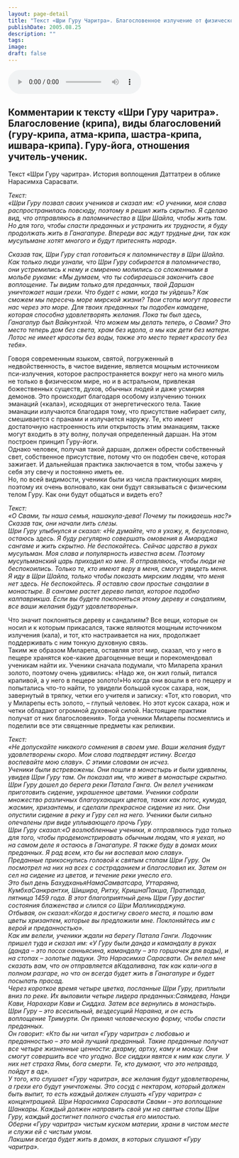 ```yaml
---
layout: page-detail
title: "Текст «Шри Гуру Чаритра». Благословенное излучение от физического тела святого"
publishDate: 2005.08.25
description: ""
tags:
image:
draft: false
---
```


<audio title="2005.08.25 - Текст «Шри Гуру Чаритра». Благословенное излучение от физического тела святого.mp3" src="/upload/iblock/e2e/e2e5172fcbcb566c69cd7950b5e46dc8.mp3" controls=""></audio>

## **Комментарии к тексту «Шри Гуру чаритра».** **Благословение (крипа), виды благословений (гуру-крипа, атма-крипа, шастра-крипа, ишвара-крипа).** **Гуру-йога, отношения учитель-ученик.**
 Текст «Шри Гуру чаритра». История воплощения Даттатреи в облике Нарасимха Сарасвати.   
  
_Текст:_   
_«Шри Гуру позвал своих учеников и сказал им: «О ученики, моя слава распространилась повсюду, поэтому я решил жить скрытно. Я сделаю вид, что отправляюсь в паломничество в Шри Шайла, чтобы жить там. Но для того, чтобы спасти преданных и устранить их трудности, я буду продолжать жить в Ганагапуре. Впереди вас ждут трудные дни, так как мусульмане хотят многого и будут притеснять народ»._   
  
_Сказав так, Шри Гуру стал готовиться к паломничеству в Шри Шайла._   
_Как только люди узнали, что Шри Гуру собирается в паломничество, они устремились к нему и смиренно молились со сложенными в мольбе руками: «Мы думаем, что ты собираешься закончить свое воплощение. Ты видим только для преданных, твой Даршан уничтожает наши грехи. Что будет с нами, когда ты уйдешь? Как сможем мы пересечь море мирской жизни? Твои стопы могут провести нас через это море. Для твоих преданных ты подобен камадене, которая способна удовлетворять желания. Пока ты был здесь, Ганагапур был Вайкунтхой. Что можем мы делать теперь, о Свами? Это место теперь дом без света, храм без идола, а мы как дети без матери. Лотос не имеет красоты без воды, также это место теряет красоту без тебя»._   

 Говоря современным языком, святой, погруженный в недвойственность, в чистое видение, является мощным источником пси-излучения, которое распространяется вокруг него на много миль не только в физическом мире, но и в астральном, привлекая божественных существ, духов, обычных людей и даже усмиряя демонов. Это происходит благодаря особому излучению тонких эманаций («кала»), исходящих от энергетического тела. Такие эманации излучаются благодаря тому, что присутствие набирает силу, смешивается с пранами и излучается наружу. Те, кто имеет достаточную настроенность или открытость этим эманациям, также могут входить в эту волну, получая определенный даршан. На этом построен принцип Гуру-йоги.   
 Однако человек, получая такой даршан, должен обрести собственный свет, собственное присутствие, потому что он подобен свече, которая зажигает. И дальнейшая практика заключается в том, чтобы зажечь у себя эту свечу и постоянно иметь ее.   
 Но, по всей видимости, ученики были из числа практикующих мирян, поэтому их очень волновало, как они будут связываться с физическим телом Гуру. Как они будут общаться и видеть его?

  
_Текст:_   
_«О Свами, ты наша семья, нашакула-дева! Почему ты покидаешь нас?» Сказав так, они начали лить слезы._   
_Шри Гуру улыбнулся и сказал: «Не думайте, что я ухожу, я, безусловно, остаюсь здесь. Я буду регулярно совершать омовения в Амараджа сангаме и жить скрытно. Не беспокойтесь. Сейчас царство в руках мусульман. Моя слава и популярность известна всем. Поэтому мусульманский царь приходил ко мне. Я отправляюсь, чтобы люди не беспокоились. Только те, кто имеют веру в меня, смогут увидеть меня. Я иду в Шри Шайла, только чтобы показать мирским людям, что меня нет здесь. Не беспокойтесь. Я оставлю свои простые сандалии в монастыре. В сангаме растет дерево пипал, которое подобно калпаврикша. Если вы будете поклоняться этому дереву и сандалиям, все ваши желания будут удовлетворены»._   

 Что значит поклоняться дереву и сандалиям? Все вещи, которые он носил и к которым прикасался, также являются мощным источником излучения (кала), и тот, кто настраивается на них, продолжает поддерживать с ним тонкую духовную связь.   
 Таким же образом Миларепа, оставляя этот мир, сказал, что у него в пещере хранятся кое-какие драгоценные вещи и порекомендовал ученикам найти их. Ученики сначала подумали, что Миларепа хранил золото, поэтому очень удивились: «Надо же, он жил голый, питался крапивой, а у него в пещере золото!»Но когда они вошли в его пещеру и попытались что-то найти, то увидели большой кусок сахара, нож, завернутый в тряпку, четки его учителя и записку: «Тот, кто говорил, что у Миларепы есть золото, – глупый человек. Но этот кусок сахара, нож и четки обладают огромной духовной силой. Настоящие практики получат от них благословения». Тогда ученики Миларепы посмеялись и поделили все эти священные предметы как реликвии.

  
_Текст:_   
_«Не допускайте никакого сомнения в своем уме. Ваши желания будут удовлетворены скоро. Мои слова подтвердят истину. Всегда воспевайте мою славу». С этими словами он исчез._   
_Ученики были встревожены. Они пошли в монастырь и были удивлены, увидев Шри Гуру там. Он показал им, что живет в монастыре скрытно._   
_Шри Гуру дошел до берега реки Патала Ганга. Он велел ученикам приготовить сидение, украшенное цветами. Ученики собрали множество различных благоухающих цветов, таких как лотос, кумуда, жасмин, хризантемы, и сделали прекрасное сидение из них. Они опустили сидение в реку и Гуру сел на него. Ученики были сильно опечалены при виде уплывающего прочь Гуру._   
_Шри Гуру сказал:«О возлюбленные ученики, я отправляюсь туда только для того, чтобы продемонстрировать обычным людям, что я уехал, но на самом деле я остаюсь в Ганагапуре. Я также буду в домах моих преданных. Я рад всем, кто бы ни воспевал мою славу»._   
_Преданные прикоснулись головой к святым стопам Шри Гуру. Он посмотрел на них на всех с состраданием и благословил их. Затем он сел на сидение из цветов, и течение реки унесло его._   
_Это был день БахудханьяНамаСамватсара, Уттараяна, КумбхаСанкрантхи, Шишира, Ритху, КришнаПакша, Пратипада, пятница 1459 года. В этот благоприятный день Шри Гуру достиг состояния блаженства и слился со Шри Малликарджуна._   
_Отбывая, он сказал:«Когда я достигну своего места, я пошлю вам цветы хризантем, которые вы предложили мне. Поклоняйтесь им с верой и преданностью»._   
_Как им велели, ученики ждали на берегу Патала Ганги. Лодочник пришел туда и сказал им: «У Гуру были данда и камандалу в руках (данда – это посох санньясина, камандалу – это горшочек для воды), и на стопах – золотые падуки. Это Нарасимха Сарасвати. Он велел мне сказать вам, что он отправляется вКадаливана, так как кали-юга в полном разгаре, но что он всегда будет жить в Ганагапуре и будет посылать прасад._   
_Через короткое время четыре цветка, посланные Шри Гуру, приплыли вниз по реке. Их выловили четыре лидера преданных:Саямдева, Нанди Кави, Нарахари Кави и Сиддха. Затем все вернулись в монастырь._   
_Шри Гуру – это всесильный, вездесущий Нараяна, и он есть воплощение Тримурти. Он принял человеческую форму, чтобы спасти преданных._   
_Он говорит: «Кто бы ни читал «Гуру чаритра» с любовью и преданностью – это мой лучший преданный. Такие преданные получат все четыре жизненные ценности: дхарму, артху, каму и мокшу. Они смогут совершить все что угодно. Все сиддхи явятся к ним как слуги. У них нет страха Ямы, бога смерти. Те, кто думают, что это неправда, пойдут в ад»._   
_У того, кто слушает «Гуру чаритра», все желания будут удовлетворены, а грехи его будут уничтожены. Это сосуд с нектаром, который должен быть выпит, то есть каждый должен слушать «Гуру чаритра» с концентрацией. Шри Нарасимха Сарасвати Свами – это воплощение Шанкары. Каждый должен направить свой ум на святые стопы Шри Гуру, каждый достигнет полного счастья его милостью._   
_Оберни «Гуру чаритра» чистым куском материи, храни в чистом месте и служи ей с чистым умом._   
_Лакшми всегда будет жить в домах, в которых слушают «Гуру чаритра»._   
  
  
